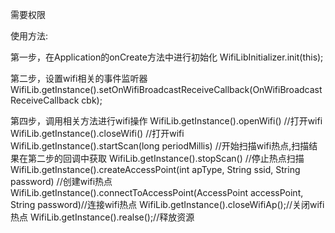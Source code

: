 需要权限
<uses-permission android:name="android.permission.ACCESS_WIFI_STATE" />
<uses-permission android:name="android.permission.CHANGE_NETWORK_STATE" />
<uses-permission android:name="android.permission.CHANGE_WIFI_STATE" />


使用方法:  

第一步，在Application的onCreate方法中进行初始化
WifiLibInitializer.init(this);

第二步，设置wifi相关的事件监听器
WifiLib.getInstance().setOnWifiBroadcastReceiveCallback(OnWifiBroadcastReceiveCallback cbk);

第四步，调用相关方法进行wifi操作
WifiLib.getInstance().openWifi() //打开wifi
WifiLib.getInstance().closeWifi() //打开wifi
WifiLib.getInstance().startScan(long periodMillis) //开始扫描wifi热点,扫描结果在第二步的回调中获取
WifiLib.getInstance().stopScan() //停止热点扫描
WifiLib.getInstance().createAccessPoint(int apType, String ssid, String password) //创建wifi热点
WifiLib.getInstance().connectToAccessPoint(AccessPoint accessPoint, String password)//连接wifi热点
WifiLib.getInstance().closeWifiAp();//关闭wifi热点
WifiLib.getInstance().realse();//释放资源
